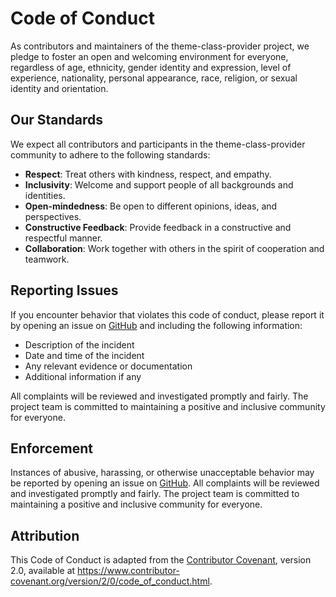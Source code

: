 # Code of Conduct

As contributors and maintainers of the theme-class-provider project, we pledge to foster an open and welcoming environment for everyone, regardless of age, ethnicity, gender identity and expression, level of experience, nationality, personal appearance, race, religion, or sexual identity and orientation.

## Our Standards

We expect all contributors and participants in the theme-class-provider community to adhere to the following standards:

-   **Respect**: Treat others with kindness, respect, and empathy.
-   **Inclusivity**: Welcome and support people of all backgrounds and identities.
-   **Open-mindedness**: Be open to different opinions, ideas, and perspectives.
-   **Constructive Feedback**: Provide feedback in a constructive and respectful manner.
-   **Collaboration**: Work together with others in the spirit of cooperation and teamwork.

## Reporting Issues

If you encounter behavior that violates this code of conduct, please report it by opening an issue on [GitHub](https://github.com/sreed17/theme-class-provider/issues) and including the following information:

-   Description of the incident
-   Date and time of the incident
-   Any relevant evidence or documentation
-   Additional information if any

All complaints will be reviewed and investigated promptly and fairly. The project team is committed to maintaining a positive and inclusive community for everyone.

## Enforcement

Instances of abusive, harassing, or otherwise unacceptable behavior may be reported by opening an issue on [GitHub](https://github.com/sreed17/theme-class-provider/issues). All complaints will be reviewed and investigated promptly and fairly. The project team is committed to maintaining a positive and inclusive community for everyone.

## Attribution

This Code of Conduct is adapted from the [Contributor Covenant](https://www.contributor-covenant.org), version 2.0, available at https://www.contributor-covenant.org/version/2/0/code_of_conduct.html.
